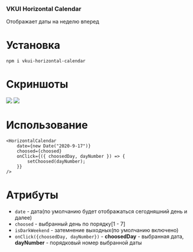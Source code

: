 ### VKUI Horizontal Calendar

Отображает даты на неделю вперед

# Установка

`npm i vkui-horizontal-calendar`

# Скриншоты

![](https://i.ibb.co/x16YNF1/2020-09-18-033055.png)
![](https://i.ibb.co/fGmw5P6/2020-09-18-033112.png)

# Использование

    <HorizontalCalendar
    	date={new Date("2020-9-17")}
    	choosed={choosed}
    	onClick={({ choosedDay, dayNumber }) => {
    		setChoosed(dayNumber);
    	}}
    />

# Атрибуты

-   `date` - дата(по умолчанию будет отображаться сегодняшний день и далее)
-   `choosed` - выбранный день по порядку[1 - 7]
-   `isDarkWeekend` - затемнение выходных(по умолчанию включено)
-   `onClick({choosedDay, dayNumber})` - **choosedDay** - выбранная дата, **dayNumber** - порядковый номер выбранной даты
